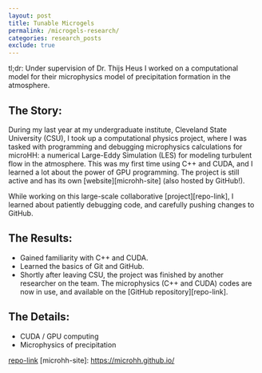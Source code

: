 ```yaml
---
layout: post
title: Tunable Microgels
permalink: /microgels-research/
categories: research_posts
exclude: true
---
```


tl;dr: 
Under supervision of Dr. Thijs Heus I worked on a computational model for their microphysics model of precipitation formation in the atmosphere. 

## The Story:
During my last year at my undergraduate institute, Cleveland State University (CSU), I took up a computational physics project, where I was tasked with programming and debugging microphysics calculations for microHH: a numerical Large-Eddy Simulation (LES) for modeling turbulent flow in the atmosphere. This was my first time using C++ and CUDA, and I learned a lot about the power of GPU programming. The project is still active and has its own [website][microhh-site] (also hosted by GitHub!).

While working on this large-scale collaborative [project][repo-link], I learned about patiently debugging code, and carefully pushing changes to GitHub.

## The Results:
- Gained familiarity with C++ and CUDA.
- Learned the basics of Git and GitHub. 
- Shortly after leaving CSU, the project was finished by another researcher on the team. The microphysics (C++ and CUDA) codes are now in use, and available on the [GitHub repository][repo-link].

## The Details:
- CUDA / GPU computing
- Microphysics of precipitation

[repo-link]()
[microhh-site]: https://microhh.github.io/